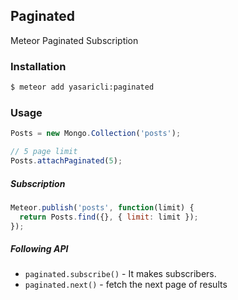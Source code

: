 ## Paginated

Meteor Paginated Subscription


### Installation

``` sh
$ meteor add yasaricli:paginated
```

### Usage

```js
Posts = new Mongo.Collection('posts');

// 5 page limit
Posts.attachPaginated(5);
```

##### Subscription

```js
Meteor.publish('posts', function(limit) {
  return Posts.find({}, { limit: limit });
});
```

##### Following API

 - `paginated.subscribe()` - It makes subscribers.
 - `paginated.next()` - fetch the next page of results
